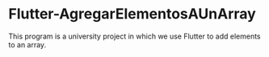 # Flutter-AgregarElementosAUnArray
 This program is a university project in which we use Flutter to add elements to an array.
